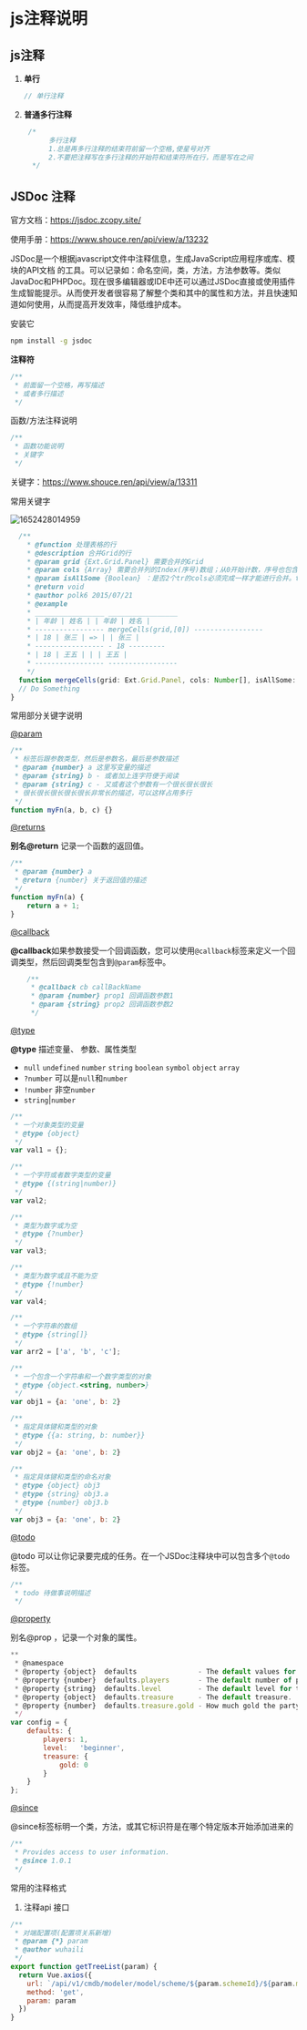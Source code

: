 # js注释说明

## js注释

1. **单行** 

   ```js
   // 单行注释 
   ```

2. **普通多行注释**

   ```js
    /*
         多行注释
         1.总是再多行注释的结束符前留一个空格,使星号对齐
         2.不要把注释写在多行注释的开始符和结束符所在行，而是写在之间
     */
   
   ```

## JSDoc  注释

官方文档：https://jsdoc.zcopy.site/

使用手册：https://www.shouce.ren/api/view/a/13232

 JSDoc是一个根据javascript文件中注释信息，生成JavaScript应用程序或库、模块的API文档 的工具。可以记录如：命名空间，类，方法，方法参数等。类似JavaDoc和PHPDoc。现在很多编辑器或IDE中还可以通过JSDoc直接或使用插件生成智能提示。从而使开发者很容易了解整个类和其中的属性和方法，并且快速知道如何使用，从而提高开发效率，降低维护成本。 

安装它 

```sh
npm install -g jsdoc
```



**注释符**

```js
/**
 * 前面留一个空格，再写描述
 * 或者多行描述
 */
```

函数/方法注释说明

```js
/**
 * 函数功能说明
 * 关键字
 */
```

关键字：https://www.shouce.ren/api/view/a/13311

常用关键字

![1652428014959](C:\Users\spurs\AppData\Roaming\Typora\typora-user-images\1652428014959.png)

```js
  /**
    * @function 处理表格的行
    * @description 合并Grid的行
    * @param grid {Ext.Grid.Panel} 需要合并的Grid
    * @param cols {Array} 需要合并列的Index(序号)数组；从0开始计数，序号也包含。
    * @param isAllSome {Boolean} ：是否2个tr的cols必须完成一样才能进行合并。true：完成一样；     false(默认)：不完全一样
    * @return void
    * @author polk6 2015/07/21 
    * @example
    * _________________ _________________
    * | 年龄 | 姓名 | | 年龄 | 姓名 |
    * ----------------- mergeCells(grid,[0]) -----------------
    * | 18 | 张三 | => | | 张三 |
    * ----------------- - 18 ---------
    * | 18 | 王五 | | | 王五 |
    * ----------------- -----------------
    */
  function mergeCells(grid: Ext.Grid.Panel, cols: Number[], isAllSome: boolean = false) {
  // Do Something
}
```

常用部分关键字说明

 [@param](https://www.shouce.ren/api/view/a/13289) 

```js
/**
 * 标签后跟参数类型，然后是参数名，最后是参数描述
 * @param {number} a 这里写变量的描述
 * @param {string} b - 或者加上连字符便于阅读
 * @param {string} c - 又或者这个参数有一个很长很长很长
 * 很长很长很长很长很长非常长的描述，可以这样占用多行
 */
function myFn(a, b, c) {}
```

 [@returns](https://www.shouce.ren/api/view/a/13296) 

**别名@return** 记录一个函数的返回值。 

```js
/**
 * @param {number} a
 * @return {number} 关于返回值的描述
 */
function myFn(a) {
    return a + 1;
}
```

 [@callback](https://www.shouce.ren/api/view/a/13253) 

**@callback**如果参数接受一个回调函数，您可以使用`@callback`标签来定义一个回调类型，然后回调类型包含到`@param`标签中。 

```js
    /**
     * @callback cb callBackName
     * @param {number} prop1 回调函数参数1
     * @param {string} prop2 回调函数参数2
     */

```

 [@type](https://www.shouce.ren/api/view/a/13305) 

**@type**  描述变量、 参数、属性类型

- `null` `undefined` `number` `string` `boolean` `symbol` `object` `array`
- `?number` 可以是`null`和`number`
- `!number` 非空`number`
- `string`|`number  `

```js
/**
 * 一个对象类型的变量
 * @type {object}
 */
var val1 = {};

/**
 * 一个字符或者数字类型的变量
 * @type {(string|number)}
 */
var val2;

/**
 * 类型为数字或为空
 * @type {?number}
 */
var val3;

/**
 * 类型为数字或且不能为空
 * @type {!number}
 */
var val4;

/**
 * 一个字符串的数组
 * @type {string[]}
 */
var arr2 = ['a', 'b', 'c'];

/**
 * 一个包含一个字符串和一个数字类型的对象
 * @type {object.<string, number>}
 */
var obj1 = {a: 'one', b: 2}

/**
 * 指定具体键和类型的对象
 * @type {{a: string, b: number}}
 */
var obj2 = {a: 'one', b: 2}

/**
 * 指定具体键和类型的命名对象
 * @type {object} obj3
 * @type {string} obj3.a
 * @type {number} obj3.b
 */
var obj3 = {a: 'one', b: 2}
```

 [@todo](https://www.shouce.ren/api/view/a/13303) 

@todo 可以让你记录要完成的任务。在一个JSDoc注释块中可以包含多个`@todo`标签。 

```js
/**
 * todo 待做事说明描述
 */
```

 [@property](https://www.shouce.ren/api/view/a/13291) 

 别名@prop ，记录一个对象的属性。 

```js
**
 * @namespace
 * @property {object}  defaults               - The default values for parties.
 * @property {number}  defaults.players       - The default number of players.
 * @property {string}  defaults.level         - The default level for the party.
 * @property {object}  defaults.treasure      - The default treasure.
 * @property {number}  defaults.treasure.gold - How much gold the party starts with.
 */
var config = {
    defaults: {
        players: 1,
        level:   'beginner',
        treasure: {
            gold: 0
        }
    }
};

```

 [@since](https://www.shouce.ren/api/view/a/13298) 

 @since标签标明一个类，方法，或其它标识符是在哪个特定版本开始添加进来的

```js
/**
 * Provides access to user information.
 * @since 1.0.1
 */
```

常用的注释格式

1. 注释api 接口

```js
/**
 * 对端配置项(配置项关系新增)
 * @param {*} param
 * @author wuhaili
 */
export function getTreeList(param) {
  return Vue.axios({
    url: `/api/v1/cmdb/modeler/model/scheme/${param.schemeId}/${param.modelId}`,
    method: 'get',
    param: param
  })
}
```

